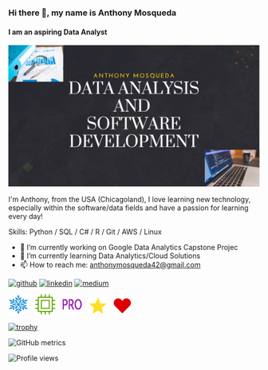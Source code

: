 ### Hi there 👋, my name is Anthony Mosqueda
#### I am an aspiring Data Analyst
![I am an aspiring Data Analyst](https://github.com/Gevorian/Gevorian/blob/main/5a.PNG)

I'm Anthony, from the USA (Chicagoland), I love learning new technology, especially within the software/data fields and have a passion for learning every day! 

Skills: Python / SQL / C# / R / Git / AWS / Linux

- 🔭 I’m currently working on Google Data Analytics Capstone Projec 
- 🌱 I’m currently learning Data Analytics/Cloud Solutions 
- 📫 How to reach me: anthonymosqueda42@gmail.com 


[<img src='https://cdn.jsdelivr.net/npm/simple-icons@3.0.1/icons/github.svg' alt='github' height='40'>](https://github.com/github.com/gevorian)  [<img src='https://cdn.jsdelivr.net/npm/simple-icons@3.0.1/icons/linkedin.svg' alt='linkedin' height='40'>](https://www.linkedin.com/in/https://www.linkedin.com/in/anthony-mosqueda-672a06230//)  [<img src='https://cdn.jsdelivr.net/npm/simple-icons@3.0.1/icons/medium.svg' alt='medium' height='40'>](https://medium.com/@anthonymosqueda)  

<a href='https://archiveprogram.github.com/'><img src='https://raw.githubusercontent.com/acervenky/animated-github-badges/master/assets/acbadge.gif' width='40' height='40'></a> <a href='https://docs.github.com/en/developers'><img src='https://raw.githubusercontent.com/acervenky/animated-github-badges/master/assets/devbadge.gif' width='40' height='40'></a> <a href='https://github.com/pricing'><img src='https://raw.githubusercontent.com/acervenky/animated-github-badges/master/assets/pro.gif' width='40' height='40'></a> <a href='https://stars.github.com/'><img src='https://raw.githubusercontent.com/acervenky/animated-github-badges/master/assets/starbadge.gif' width='35' height='35'></a> <a href='https://docs.github.com/en/github/supporting-the-open-source-community-with-github-sponsors'><img src='https://raw.githubusercontent.com/acervenky/animated-github-badges/master/assets/sponsorbadge.gif' width='35' height='35'></a> 

[![trophy](https://github-profile-trophy.vercel.app/?username=github.com/gevorian)](https://github.com/ryo-ma/github-profile-trophy)

![GitHub metrics](https://metrics.lecoq.io/github.com/gevorian)  

![Profile views](https://gpvc.arturio.dev/github.com/gevorian)  
